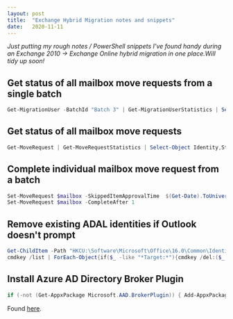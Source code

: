 ```yaml
---
layout: post
title:  "Exchange Hybrid Migration notes and snippets"
date:   2020-11-11
---
```


*Just putting my rough notes / PowerShell snippets I've found handy during an Exchange 2010 -> Exchange Online hybrid migration in one place.Will tidy up soon!*

## Get status of all mailbox move requests from a single batch
```powershell
Get-MigrationUser -BatchId "Batch 3" | Get-MigrationUserStatistics | Select-Object Identity,Status,EstimatedTotalTransferSize,BytesTransferred
```

## Get status of all mailbox move requests

```powershell
Get-MoveRequest | Get-MoveRequestStatistics | Select-Object Identity,Status,TotalMailboxSize,BytesTransferred
```


## Complete individual mailbox move request from a batch

```powershell
Set-MoveRequest $mailbox -SkippedItemApprovalTime  $(Get-Date).ToUniversalTime()
Set-MoveRequest $mailbox -CompleteAfter 1
```


## Remove existing ADAL identities if Outlook doesn't prompt

```powershell
Get-ChildItem -Path "HKCU:\Software\Microsoft\Office\16.0\Common\Identity\Identities" | Remove-Item
cmdkey /list | ForEach-Object{​​​​​​​​​if($_ -like "*Target:*"){​​​​​​​​​cmdkey /del:($_ -replace " ","" -replace "Target:","")}​​​​​​​​​}​​​​​​​​​
```


## Install Azure AD Directory Broker Plugin

```powershell
if (-not (Get-AppxPackage Microsoft.AAD.BrokerPlugin)) { Add-AppxPackage -Register "$env:windir\SystemApps\Microsoft.AAD.BrokerPlugin_cw5n1h2txyewy\Appxmanifest.xml" -DisableDevelopmentMode -ForceApplicationShutdown } Get-AppxPackage Microsoft.AAD.BrokerPlugin
```

Found [here](https://www.kiloroot.com/modern-authentication-issues-with-office-365-fixed-dont-just-disable-azure-active-directory-authentication-library-adal-instead-fix-it-with-this/).